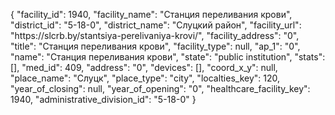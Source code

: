 {
    "facility_id": 1940,
    "facility_name": "Станция переливания крови",
    "district_id": "5-18-0",
    "district_name": "Слуцкий район",
    "facility_url": "https:\/\/slcrb.by\/stantsiya-perelivaniya-krovi\/",
    "facility_address": "0",
    "title": "Станция переливания крови",
    "facility_type": null,
    "ap_1": "0",
    "name": "Станция переливания крови",
    "state": "public institution",
    "stats": [],
    "med_id": 409,
    "address": "0",
    "devices": [],
    "coord_x_y": null,
    "place_name": "Слуцк",
    "place_type": "city",
    "localties_key": 120,
    "year_of_closing": null,
    "year_of_opening": "0",
    "healthcare_facility_key": 1940,
    "administrative_division_id": "5-18-0"
}